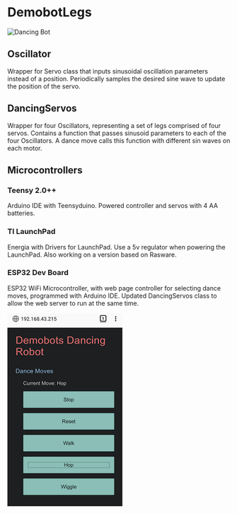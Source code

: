 # DemobotLegs

![Dancing Bot](img/dancebot.gif)

## Oscillator
Wrapper for Servo class that inputs sinusoidal oscillation parameters instead of a position. Periodically samples the desired sine wave to update the position of the servo.

## DancingServos
Wrapper for four Oscillators, representing a set of legs comprised of four servos. Contains a function that passes sinusoid parameters to each of the four Oscillators. A dance move calls this function with different sin waves on each motor.

## Microcontrollers
### Teensy 2.0++
Arduino IDE with Teensyduino. Powered controller and servos with 4 AA batteries.
### TI LaunchPad
Energia with Drivers for LaunchPad. Use a 5v regulator when powering the LaunchPad. Also working on a version based on Rasware.
### ESP32 Dev Board
ESP32 WiFi Microcontroller, with web page controller for selecting dance moves, programmed with Arduino IDE. Updated DancingServos class to allow the web server to run at the same time.

![Dancing Bot Webpage](img/dancebot_webpage.png)
